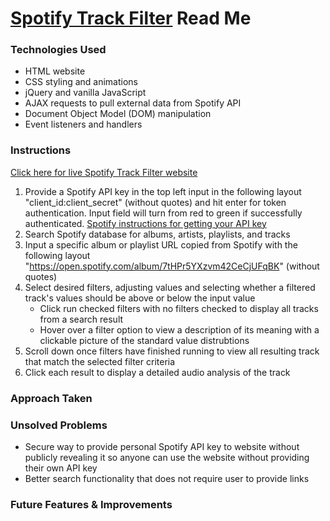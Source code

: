 # [Spotify Track Filter](https://spk2dc.github.io/SpotifyPublicFilter/) Read Me

### Technologies Used
* HTML website
* CSS styling and animations
* jQuery and vanilla JavaScript
* AJAX requests to pull external data from Spotify API
* Document Object Model (DOM) manipulation 
* Event listeners and handlers

### Instructions
[Click here for live Spotify Track Filter website](https://spk2dc.github.io/SpotifyPublicFilter/)

1. Provide a Spotify API key in the top left input in the following layout "client_id:client_secret" (without quotes) and hit enter for token authentication. Input field will turn from red to green if successfully authenticated. [Spotify instructions for getting your API key](https://developer.spotify.com/documentation/web-api/quick-start/)
2. Search Spotify database for albums, artists, playlists, and tracks
3. Input a specific album or playlist URL copied from Spotify with the following layout "https://open.spotify.com/album/7tHPr5YXzvm42CeCjUFqBK" (without quotes)
4. Select desired filters, adjusting values and selecting whether a filtered track's values should be above or below the input value
    * Click run checked filters with no filters checked to display all tracks from a search result
    * Hover over a filter option to view a description of its meaning with a clickable picture of the standard value distrubtions
5. Scroll down once filters have finished running to view all resulting track that match the selected filter criteria
6. Click each result to display a detailed audio analysis of the track

### Approach Taken


### Unsolved Problems
* Secure way to provide personal Spotify API key to website without publicly revealing it so anyone can use the website without providing their own API key
* Better search functionality that does not require user to provide links

### Future Features & Improvements



<!-- 
Source: https://guides.github.com/features/mastering-markdown/ 
-->

